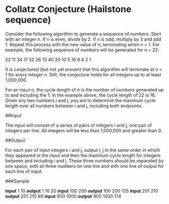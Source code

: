 Collatz Conjecture (Hailstone sequence)
=======================================

Consider the following algorithm to generate a sequence of numbers. Start with an integer n. If n is even, divide by 2. If n is odd, multiply by 3 and add 1. Repeat this process with the new value of n, terminating when n = 1. For example, the following sequence of numbers will be generated for n = 22:

22 11 34 17 52 26 13 40 20 10 5 16 8 4 2 1

It is conjectured (but not yet proven) that this algorithm will terminate at n = 1 for every integer n. Still, the conjecture holds for all integers up to at least 1,000,000.

For an input n, the cycle-length of n is the number of numbers generated up to and including the 1. In the example above, the cycle length of 22 is 16. Given any two numbers i and j, you are to determine the maximum cycle length over all numbers between i and j, including both endpoints.

##Input

The input will consist of a series of pairs of integers i and j, one pair of integers per line. All integers will be less than 1,000,000 and greater than 0.

##Output

For each pair of input integers i and j, output i, j in the same order in which they appeared in the input and then the maximum cycle length for integers between and including i and j. These three numbers should be separated by one space, with all three numbers on one line and with one line of output for each line of input.

###Sample

__input__ 1 10 __output__ 1 10 20
__input__ 100 200 __output__ 100 200 125
__input__ 201 210 __output__ 201 210 89
__input__ 900 1000 __output__ 900 1000 174